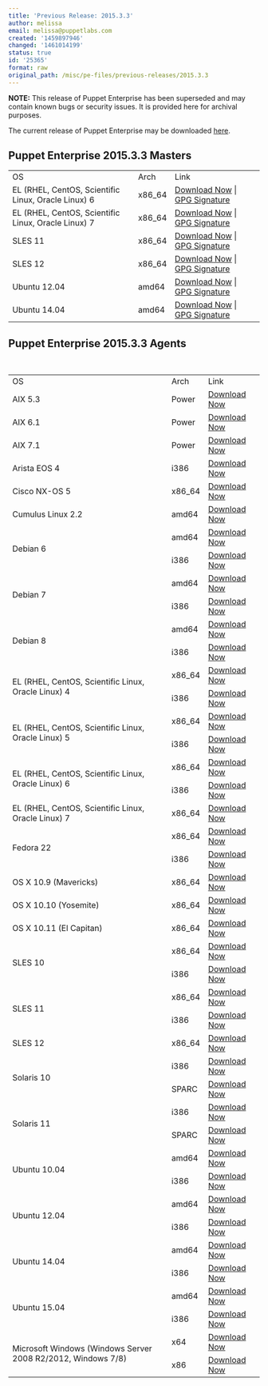 ```yaml
---
title: 'Previous Release: 2015.3.3'
author: melissa
email: melissa@puppetlabs.com
created: '1459897946'
changed: '1461014199'
status: true
id: '25365'
format: raw
original_path: /misc/pe-files/previous-releases/2015.3.3
---
```

<p><b>NOTE:</b> This release of Puppet Enterprise has been superseded and may contain known bugs or security issues. It is provided here for archival purposes.
</p><p>The current release of Puppet Enterprise may be downloaded <a href="/misc/pe-files/">here</a>.

</p><h2 id="pe_201533">Puppet Enterprise 2015.3.3 Masters</h2>
<table>
<tbody>
<tr>
<td>OS</td>
<td>Arch</td>
<td>Link</td>
</tr>


<tr>
<td>EL (RHEL, CentOS, Scientific Linux, Oracle Linux) 6</td>
<td>x86_64</td>
<td><a href="https://pm.puppetlabs.com/puppet-enterprise/2015.3.3/puppet-enterprise-2015.3.3-el-6-x86_64.tar.gz">Download Now</a> | <a href="https://pm.puppetlabs.com/puppet-enterprise/2015.3.3/puppet-enterprise-2015.3.3-el-6-x86_64.tar.gz.asc">GPG Signature</a></td>
</tr>

<tr>
<td>EL (RHEL, CentOS, Scientific Linux, Oracle Linux) 7</td>
<td>x86_64</td>
<td><a href="https://pm.puppetlabs.com/puppet-enterprise/2015.3.3/puppet-enterprise-2015.3.3-el-7-x86_64.tar.gz">Download Now</a> | <a href="https://pm.puppetlabs.com/puppet-enterprise/2015.3.3/puppet-enterprise-2015.3.3-el-7-x86_64.tar.gz.asc">GPG Signature</a></td>
</tr>

<tr>
<td>SLES 11</td>
<td>x86_64</td>
<td><a href="https://pm.puppetlabs.com/puppet-enterprise/2015.3.3/puppet-enterprise-2015.3.3-sles-11-x86_64.tar.gz">Download Now</a> | <a href="https://pm.puppetlabs.com/puppet-enterprise/2015.3.3/puppet-enterprise-2015.3.3-sles-11-x86_64.tar.gz.asc">GPG Signature</a></td>
</tr>

<tr>
<td>SLES 12</td>
<td>x86_64</td>
<td><a href="https://pm.puppetlabs.com/puppet-enterprise/2015.3.3/puppet-enterprise-2015.3.3-sles-12-x86_64.tar.gz">Download Now</a> | <a href="https://pm.puppetlabs.com/puppet-enterprise/2015.3.3/puppet-enterprise-2015.3.3-sles-12-x86_64.tar.gz.asc">GPG Signature</a></td>
</tr>

<tr>
<td>Ubuntu 12.04</td>
<td>amd64</td>
<td><a href="https://pm.puppetlabs.com/puppet-enterprise/2015.3.3/puppet-enterprise-2015.3.3-ubuntu-12.04-amd64.tar.gz">Download Now</a> | <a href="https://pm.puppetlabs.com/puppet-enterprise/2015.3.3/puppet-enterprise-2015.3.3-ubuntu-12.04-amd64.tar.gz.asc">GPG Signature</a></td>
</tr>

<tr>
<td>Ubuntu 14.04</td>
<td>amd64</td>
<td><a href="https://pm.puppetlabs.com/puppet-enterprise/2015.3.3/puppet-enterprise-2015.3.3-ubuntu-14.04-amd64.tar.gz">Download Now</a> | <a href="https://pm.puppetlabs.com/puppet-enterprise/2015.3.3/puppet-enterprise-2015.3.3-ubuntu-14.04-amd64.tar.gz.asc">GPG Signature</a></td>
</tr>
</tbody>
</table>

<h2 id="pe_a_201521">Puppet Enterprise 2015.3.3 Agents</h2>
&#xA0;
<table>
<tbody>
<tr>
<td>OS</td>
<td>Arch</td>
<td>Link</td>
</tr>

<tr><td>AIX 5.3</td>
<td>Power</td>
<td><a href="http://pm.puppetlabs.com/puppet-agent/2015.3.3/1.3.6/repos/aix/5.3/PC1/ppc/puppet-agent-1.3.6-1.aix5.3.ppc.rpm">Download Now</a></td>
</tr>

<tr>
<td>AIX 6.1</td>
<td>Power</td>
<td><a href="http://pm.puppetlabs.com/puppet-agent/2015.3.3/1.3.6/repos/aix/6.1/PC1/ppc/puppet-agent-1.3.6-1.aix6.1.ppc.rpm">Download Now</a></td>
</tr>

<tr>
<td>AIX 7.1</td>
<td>Power</td>
<td><a href="http://pm.puppetlabs.com/puppet-agent/2015.3.3/1.3.6/repos/aix/7.1/PC1/ppc/puppet-agent-1.3.6-1.aix7.1.ppc.rpm">Download Now</a></td>
</tr>

<tr>
<td>Arista EOS 4</td>
<td>i386</td>
<td><a href="http://pm.puppetlabs.com/puppet-agent/2015.3.3/1.3.6/repos/eos/4/PC1/i386/puppet-agent-1.3.6-1.eos4.i386.swix">Download Now</a></td>
</tr>

<tr>
<td>Cisco NX-OS 5</td>
<td>x86_64</td>
<td><a href="http://pm.puppetlabs.com/puppet-agent/2015.3.3/1.3.6/repos/cisco-wrlinux/5/PC1/x86_64/puppet-agent-1.3.6-1.cisco_wrlinux5.x86_64.rpm">Download Now</a></td>
</tr>

<tr>
<td>Cumulus Linux 2.2</td>
<td>amd64</td>
<td><a href="http://pm.puppetlabs.com/puppet-agent/2015.3.3/1.3.6/repos/deb/cumulus/PC1/puppet-agent_1.3.6-1cumulus_amd64.deb">Download Now</a></td>
</tr>


<tr>
<td rowspan="2">Debian 6</td>
<td>amd64</td>
<td><a href="http://pm.puppetlabs.com/puppet-agent/2015.3.3/1.3.6/repos/deb/squeeze/PC1/puppet-agent_1.3.6-1squeeze_amd64.deb">Download Now</a></td>
</tr>
<tr>
<td>i386</td>
<td><a href="http://pm.puppetlabs.com/puppet-agent/2015.3.3/1.3.6/repos/deb/squeeze/PC1/puppet-agent_1.3.6-1squeeze_i386.deb">Download Now</a></td>
</tr>

<tr>
<td rowspan="2">Debian 7</td>
<td>amd64</td>
<td><a href="http://pm.puppetlabs.com/puppet-agent/2015.3.3/1.3.6/repos/deb/wheezy/PC1/puppet-agent_1.3.6-1wheezy_amd64.deb">Download Now</a></td>
</tr>
<tr>
<td>i386</td>
<td><a href="http://pm.puppetlabs.com/puppet-agent/2015.3.3/1.3.6/repos/deb/wheezy/PC1/puppet-agent_1.3.6-1wheezy_i386.deb">Download Now</a></td>
</tr>

<tr>
<td rowspan="2">Debian 8</td>
<td>amd64</td>
<td><a href="http://pm.puppetlabs.com/puppet-agent/2015.3.3/1.3.6/repos/deb/jessie/PC1/puppet-agent_1.3.6-1jessie_amd64.deb">Download Now</a></td>
</tr>
<tr>
<td>i386</td>
<td><a href="http://pm.puppetlabs.com/puppet-agent/2015.3.3/1.3.6/repos/deb/jessie/PC1/puppet-agent_1.3.6-1jessie_i386.deb">Download Now</a></td>
</tr>

<tr>
<td rowspan="2">EL (RHEL, CentOS, Scientific Linux, Oracle Linux) 4</td>
<td>x86_64</td>
<td><a href="http://pm.puppetlabs.com/puppet-agent/2015.3.3/1.3.6/repos/el/4/PC1/x86_64/puppet-agent-1.3.6-1.el4.x86_64.rpm">Download Now</a></td>
</tr>
<tr>
<td>i386</td>
<td><a href="http://pm.puppetlabs.com/puppet-agent/2015.3.3/1.3.6/repos/el/4/PC1/i386/puppet-agent-1.3.6-1.el4.i386.rpm">Download Now</a></td>
</tr>

<tr>
<td rowspan="2">EL (RHEL, CentOS, Scientific Linux, Oracle Linux) 5</td>
<td>x86_64</td>
<td><a href="http://pm.puppetlabs.com/puppet-agent/2015.3.3/1.3.6/repos/el/5/PC1/x86_64/puppet-agent-1.3.6-1.el5.x86_64.rpm">Download Now</a></td>
</tr>
<tr>
<td>i386</td>
<td><a href="http://pm.puppetlabs.com/puppet-agent/2015.3.3/1.3.6/repos/el/5/PC1/i386/puppet-agent-1.3.6-1.el5.i386.rpm">Download Now</a></td>
</tr>

<tr>
<td rowspan="2">EL (RHEL, CentOS, Scientific Linux, Oracle Linux) 6</td>
<td>x86_64</td>
<td><a href="http://pm.puppetlabs.com/puppet-agent/2015.3.3/1.3.6/repos/el/6/PC1/x86_64/puppet-agent-1.3.6-1.el6.x86_64.rpm">Download Now</a></td>
</tr>
<tr>
<td>i386</td>
<td><a href="http://pm.puppetlabs.com/puppet-agent/2015.3.3/1.3.6/repos/el/6/PC1/i386/puppet-agent-1.3.6-1.el6.i386.rpm">Download Now</a></td>
</tr>

<tr>
<td>EL (RHEL, CentOS, Scientific Linux, Oracle Linux) 7</td>
<td>x86_64</td>
<td><a href="http://pm.puppetlabs.com/puppet-agent/2015.3.3/1.3.6/repos/el/7/PC1/x86_64/puppet-agent-1.3.6-1.el7.x86_64.rpm">Download Now</a></td>
</tr>

<tr>
<td rowspan="2">Fedora 22</td>
<td>x86_64</td>
<td><a href="http://pm.puppetlabs.com/puppet-agent/2015.3.3/1.3.6/repos/fedora/f22/PC1/x86_64/puppet-agent-1.3.6-1.fedoraf22.x86_64.rpm">Download Now</a></td>
</tr>
<tr>
<td>i386</td>
<td><a href="http://pm.puppetlabs.com/puppet-agent/2015.3.3/1.3.6/repos/fedora/f22/PC1/i386/puppet-agent-1.3.6-1.fedoraf22.i386.rpm">Download Now</a></td>
</tr>

<tr>
<td>OS X 10.9 (Mavericks)</td>
<td>x86_64</td>
<td><a href="http://pm.puppetlabs.com/puppet-agent/2015.3.3/1.3.6/repos/apple/10.9/PC1/x86_64/puppet-agent-1.3.6-1.osx10.9.dmg">Download Now</a></td>
</tr>

<tr>
<td>OS X 10.10 (Yosemite)</td>
<td>x86_64</td>
<td><a href="http://pm.puppetlabs.com/puppet-agent/2015.3.3/1.3.6/repos/apple/10.10/PC1/x86_64/puppet-agent-1.3.6-1.osx10.10.dmg">Download Now</a></td>
</tr>

<tr>
<td>OS X 10.11 (El Capitan)</td>
<td>x86_64</td>
<td><a href="http://pm.puppetlabs.com/puppet-agent/2015.3.3/1.3.6/repos/apple/10.11/PC1/x86_64/puppet-agent-1.3.6-1.osx10.11.dmg">Download Now</a></td>
</tr>

<tr>
<td rowspan="2">SLES 10</td>
<td>x86_64</td>
<td><a href="http://pm.puppetlabs.com/puppet-agent/2015.3.3/1.3.6/repos/sles/10/PC1/x86_64/puppet-agent-1.3.6-1.sles10.x86_64.rpm">Download Now</a></td>
</tr>
<tr>
<td>i386</td>
<td><a href="http://pm.puppetlabs.com/puppet-agent/2015.3.3/1.3.6/repos/sles/10/PC1/i386/puppet-agent-1.3.6-1.sles10.i386.rpm">Download Now</a></td>
</tr>

<tr>
<td rowspan="2">SLES 11</td>
<td>x86_64</td>
<td><a href="http://pm.puppetlabs.com/puppet-agent/2015.3.3/1.3.6/repos/sles/11/PC1/x86_64/puppet-agent-1.3.6-1.sles11.x86_64.rpm">Download Now</a></td>
</tr>
<tr>
<td>i386</td>
<td><a href="http://pm.puppetlabs.com/puppet-agent/2015.3.3/1.3.6/repos/sles/11/PC1/i386/puppet-agent-1.3.6-1.sles11.i386.rpm">Download Now</a></td>
</tr>

<tr>
<td>SLES 12</td>
<td>x86_64</td>
<td><a href="http://pm.puppetlabs.com/puppet-agent/2015.3.3/1.3.6/repos/sles/12/PC1/x86_64/puppet-agent-1.3.6-1.sles12.x86_64.rpm">Download Now</a></td>
</tr>

<tr>
<td rowspan="2">Solaris 10</td>
<td>i386</td>
<td><a href="http://pm.puppetlabs.com/puppet-agent/2015.3.3/1.3.6/repos/solaris/10/PC1/puppet-agent-1.3.6-1.i386.pkg.gz">Download Now</a></td>
</tr>
<tr>
<td>SPARC</td>
<td><a href="http://pm.puppetlabs.com/puppet-agent/2015.3.3/1.3.6/repos/solaris/10/PC1/puppet-agent-1.3.6-1.sparc.pkg.gz">Download Now</a></td>
</tr>

<tr>
<td rowspan="2">Solaris 11</td>
<td>i386</td>
<td><a href="http://pm.puppetlabs.com/puppet-agent/2015.3.3/1.3.6/repos/solaris/11/PC1/puppet-agent@1.3.6,5.11-1.i386.p5p">Download Now</a></td>
</tr>
<tr>
<td>SPARC</td>
<td><a href="http://pm.puppetlabs.com/puppet-agent/2015.3.3/1.3.6/repos/solaris/11/PC1/puppet-agent@1.3.6,5.11-1.sparc.p5p">Download Now</a></td>
</tr>

<tr>
<td rowspan="2">Ubuntu 10.04</td>
<td>amd64</td>
<td><a href="http://pm.puppetlabs.com/puppet-agent/2015.3.3/1.3.6/repos/deb/lucid/PC1/puppet-agent_1.3.6-1lucid_amd64.deb">Download Now</a></td>
</tr>
<tr>
<td>i386</td>
<td><a href="http://pm.puppetlabs.com/puppet-agent/2015.3.3/1.3.6/repos/deb/lucid/PC1/puppet-agent_1.3.6-1lucid_i386.deb">Download Now</a></td>
</tr>

<tr>
<td rowspan="2">Ubuntu 12.04</td>
<td>amd64</td>
<td><a href="http://pm.puppetlabs.com/puppet-agent/2015.3.3/1.3.6/repos/deb/precise/PC1/puppet-agent_1.3.6-1precise_amd64.deb">Download Now</a></td>
</tr>
<tr>
<td>i386</td>
<td><a href="http://pm.puppetlabs.com/puppet-agent/2015.3.3/1.3.6/repos/deb/precise/PC1/puppet-agent_1.3.6-1precise_i386.deb">Download Now</a></td>
</tr>

<tr>
<td rowspan="2">Ubuntu 14.04</td>
<td>amd64</td>
<td><a href="http://pm.puppetlabs.com/puppet-agent/2015.3.3/1.3.6/repos/deb/trusty/PC1/puppet-agent_1.3.6-1trusty_amd64.deb">Download Now</a></td>
</tr>
<tr>
<td>i386</td>
<td><a href="http://pm.puppetlabs.com/puppet-agent/2015.3.3/1.3.6/repos/deb/trusty/PC1/puppet-agent_1.3.6-1trusty_i386.deb">Download Now</a></td>
</tr>

<tr>
<td rowspan="2">Ubuntu 15.04</td>
<td>amd64</td>
<td><a href="http://pm.puppetlabs.com/puppet-agent/2015.3.3/1.3.6/repos/deb/vivid/PC1/puppet-agent_1.3.6-1vivid_amd64.deb">Download Now</a></td>
</tr>
<tr>
<td>i386</td>
<td><a href="http://pm.puppetlabs.com/puppet-agent/2015.3.3/1.3.6/repos/deb/vivid/PC1/puppet-agent_1.3.6-1vivid_i386.deb">Download Now</a></td>
</tr>

<tr>
<td rowspan="2">Microsoft Windows (Windows Server 2008 R2/2012, Windows 7/8)</td>
<td>x64</td>
<td><a href="http://pm.puppetlabs.com/puppet-agent/2015.3.3/1.3.6/repos/windows/puppet-agent-1.3.6-x64.msi">Download Now</a></td>
</tr>
<tr>
<td>x86</td>
<td><a href="http://pm.puppetlabs.com/puppet-agent/2015.3.3/1.3.6/repos/windows/puppet-agent-1.3.6-x86.msi">Download Now</a></td>
</tr>

</tbody>
</table>
